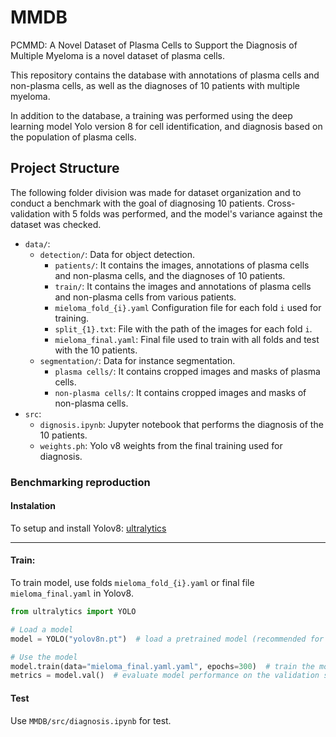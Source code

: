 # MMDB
PCMMD: A Novel Dataset of Plasma Cells to Support the Diagnosis of Multiple Myeloma is a novel dataset of plasma cells.

This repository contains the database with annotations of plasma cells and non-plasma cells, as well as the diagnoses of 10 patients with multiple myeloma.

In addition to the database, a training was performed using the deep learning model Yolo version 8 for cell identification, and diagnosis based on the population of plasma cells.

## Project Structure

The following folder division was made for dataset organization and to conduct a benchmark with the goal of diagnosing 10 patients. Cross-validation with 5 folds was performed, and the model's variance against the dataset was checked.

- `data/`:
  - `detection/`: Data for object detection.
    - `patients/`: It contains the images, annotations of plasma cells and non-plasma cells, and the diagnoses of 10 patients.
    - `train/`:  It contains the images and annotations of plasma cells and non-plasma cells from various patients.
    - `mieloma_fold_{i}.yaml` Configuration file for each fold `i` used for training.
    - `split_{1}.txt`: File with the path of the images for each fold `i`.
    - `mieloma_final.yaml`: Final file used to train with all folds and test with the 10 patients.
  - `segmentation/`: Data for instance segmentation.
    - `plasma cells/`: It contains cropped images and masks of plasma cells.
    - `non-plasma cells/`: It contains cropped images and masks of non-plasma cells.
- `src`:
  - `dignosis.ipynb`: Jupyter notebook that performs the diagnosis of the 10 patients.
  - `weights.ph`: Yolo v8 weights from the final training used for diagnosis.



### Benchmarking reproduction

#### Instalation

To setup and install Yolov8: [ultralytics](https://github.com/ultralytics/ultralytics)

---

#### Train:

To train model, use folds `mieloma_fold_{i}.yaml` or final file `mieloma_final.yaml` in Yolov8.

```python
from ultralytics import YOLO

# Load a model
model = YOLO("yolov8n.pt")  # load a pretrained model (recommended for training)

# Use the model
model.train(data="mieloma_final.yaml.yaml", epochs=300)  # train the model
metrics = model.val()  # evaluate model performance on the validation set

```



#### Test

Use `MMDB/src/diagnosis.ipynb` for test.
